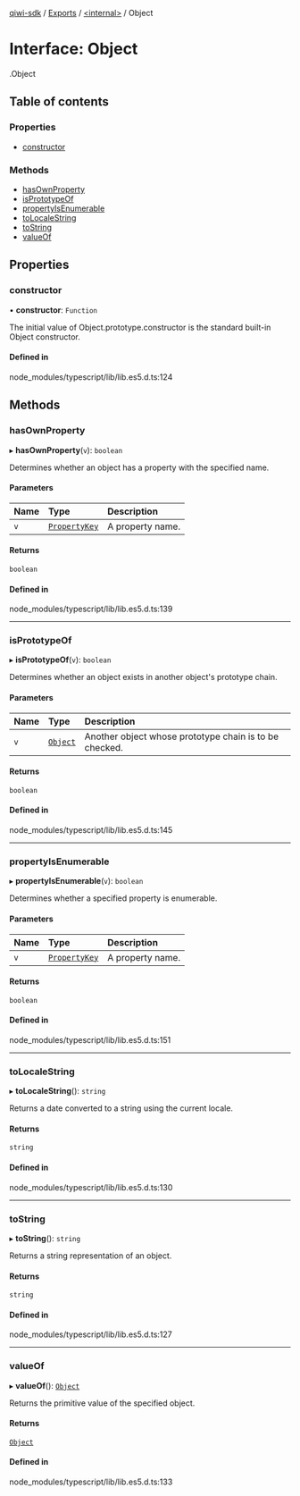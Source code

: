 [qiwi-sdk](../README.md) / [Exports](../modules.md) / [<internal\>](../modules/internal_.md) / Object

# Interface: Object

[<internal>](../modules/internal_.md).Object

## Table of contents

### Properties

- [constructor](internal_.Object.md#constructor)

### Methods

- [hasOwnProperty](internal_.Object.md#hasownproperty)
- [isPrototypeOf](internal_.Object.md#isprototypeof)
- [propertyIsEnumerable](internal_.Object.md#propertyisenumerable)
- [toLocaleString](internal_.Object.md#tolocalestring)
- [toString](internal_.Object.md#tostring)
- [valueOf](internal_.Object.md#valueof)

## Properties

### constructor

• **constructor**: `Function`

The initial value of Object.prototype.constructor is the standard built-in Object constructor.

#### Defined in

node_modules/typescript/lib/lib.es5.d.ts:124

## Methods

### hasOwnProperty

▸ **hasOwnProperty**(`v`): `boolean`

Determines whether an object has a property with the specified name.

#### Parameters

| Name | Type | Description |
| :------ | :------ | :------ |
| `v` | [`PropertyKey`](../modules/internal_.md#propertykey) | A property name. |

#### Returns

`boolean`

#### Defined in

node_modules/typescript/lib/lib.es5.d.ts:139

___

### isPrototypeOf

▸ **isPrototypeOf**(`v`): `boolean`

Determines whether an object exists in another object's prototype chain.

#### Parameters

| Name | Type | Description |
| :------ | :------ | :------ |
| `v` | [`Object`](../modules/internal_.md#object) | Another object whose prototype chain is to be checked. |

#### Returns

`boolean`

#### Defined in

node_modules/typescript/lib/lib.es5.d.ts:145

___

### propertyIsEnumerable

▸ **propertyIsEnumerable**(`v`): `boolean`

Determines whether a specified property is enumerable.

#### Parameters

| Name | Type | Description |
| :------ | :------ | :------ |
| `v` | [`PropertyKey`](../modules/internal_.md#propertykey) | A property name. |

#### Returns

`boolean`

#### Defined in

node_modules/typescript/lib/lib.es5.d.ts:151

___

### toLocaleString

▸ **toLocaleString**(): `string`

Returns a date converted to a string using the current locale.

#### Returns

`string`

#### Defined in

node_modules/typescript/lib/lib.es5.d.ts:130

___

### toString

▸ **toString**(): `string`

Returns a string representation of an object.

#### Returns

`string`

#### Defined in

node_modules/typescript/lib/lib.es5.d.ts:127

___

### valueOf

▸ **valueOf**(): [`Object`](../modules/internal_.md#object)

Returns the primitive value of the specified object.

#### Returns

[`Object`](../modules/internal_.md#object)

#### Defined in

node_modules/typescript/lib/lib.es5.d.ts:133

